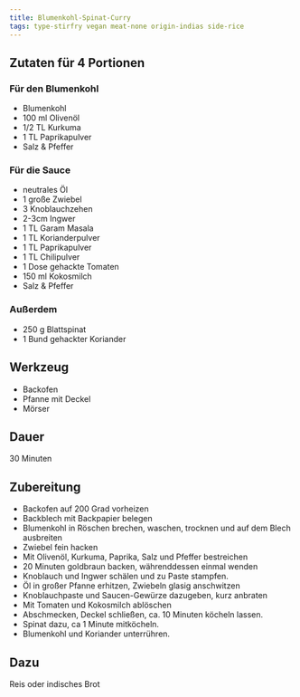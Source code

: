 ```yaml
---
title: Blumenkohl-Spinat-Curry
tags: type-stirfry vegan meat-none origin-indias side-rice
---
```


## Zutaten für 4 Portionen
### Für den Blumenkohl
* Blumenkohl
* 100 ml Olivenöl
* 1/2 TL Kurkuma
* 1 TL Paprikapulver
* Salz & Pfeffer

### Für die Sauce
* neutrales Öl
* 1 große Zwiebel
* 3 Knoblauchzehen
* 2-3cm Ingwer
* 1 TL Garam Masala
* 1 TL Korianderpulver
* 1 TL Paprikapulver
* 1 TL Chilipulver
* 1 Dose gehackte Tomaten
* 150 ml Kokosmilch
* Salz & Pfeffer

### Außerdem
* 250 g Blattspinat
* 1 Bund gehackter Koriander

## Werkzeug
* Backofen
* Pfanne mit Deckel
* Mörser

## Dauer
30 Minuten

## Zubereitung
* Backofen auf 200 Grad vorheizen
* Backblech mit Backpapier belegen
* Blumenkohl in Röschen brechen, waschen, trocknen und auf dem Blech ausbreiten
* Zwiebel fein hacken
* Mit Olivenöl, Kurkuma, Paprika, Salz und Pfeffer bestreichen
* 20 Minuten goldbraun backen, währenddessen einmal wenden
* Knoblauch und Ingwer schälen und zu Paste stampfen.
* Öl in großer Pfanne erhitzen, Zwiebeln glasig anschwitzen
* Knoblauchpaste und Saucen-Gewürze dazugeben, kurz anbraten
* Mit Tomaten und Kokosmilch ablöschen
* Abschmecken, Deckel schließen, ca. 10 Minuten köcheln lassen.
* Spinat dazu, ca 1 Minute mitköcheln.
* Blumenkohl und Koriander unterrühren.

## Dazu
Reis oder indisches Brot